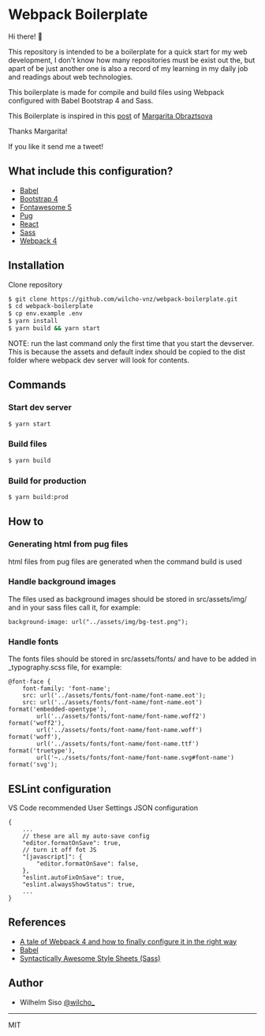 # Webpack Boilerplate

Hi there! 👋

This repository is intended to be a boilerplate for a quick start for my web development, I don't know how many repositories must be exist out the, but apart of be just another one is also a record of my learning in my daily job and readings about web technologies.

This boilerplate is made for compile and build files using Webpack configured with Babel Bootstrap 4 and Sass.

This Boilerplate is inspired in this [post](https://hackernoon.com/a-tale-of-webpack-4-and-how-to-finally-configure-it-in-the-right-way-4e94c8e7e5c1) of [Margarita Obraztsova](https://hackernoon.com/@riittagirl)

Thanks Margarita!

If you like it send me a tweet!

## What include this configuration?

- [Babel](https://babeljs.io/)
- [Bootstrap 4](http://getbootstrap.com/)
- [Fontawesome 5](https://fontawesome.com/)
- [Pug](https://pugjs.org/api/getting-started.html)
- [React](https://reactjs.org/)
- [Sass](http://sass-lang.com/)
- [Webpack 4](https://webpack.js.org/)

## Installation

Clone repository

```sh
$ git clone https://github.com/wilcho-vnz/webpack-boilerplate.git
$ cd webpack-boilerplate
$ cp env.example .env
$ yarn install
$ yarn build && yarn start
```

NOTE: run the last command only the first time that you start the devserver. This is because the assets and default index should be copied to the dist folder where webpack dev server will look for contents.

## Commands

### Start dev server

```sh
$ yarn start
```

### Build files

```sh
$ yarn build
```

### Build for production

```sh
$ yarn build:prod
```

## How to

### Generating html from pug files

html files from pug files are generated when the command build is used

### Handle background images

The files used as background images should be stored in src/assets/img/ and in your sass files call it, for example:

```
background-image: url("../assets/img/bg-test.png");
```

### Handle fonts

The fonts files should be stored in src/assets/fonts/ and have to be added in \_typography.scss file, for example:

```
@font-face {
    font-family: 'font-name';
    src: url('../assets/fonts/font-name/font-name.eot');
    src: url('../assets/fonts/font-name/font-name.eot') format('embedded-opentype'),
        url('../assets/fonts/font-name/font-name.woff2') format('woff2'),
        url('../assets/fonts/font-name/font-name.woff') format('woff'),
        url('../assets/fonts/font-name/font-name.ttf') format('truetype'),
        url('~../ssets/fonts/font-name/font-name.svg#font-name') format('svg');
```

## ESLint configuration

VS Code recommended User Settings JSON configuration

```
{
    ...
    // these are all my auto-save config
    "editor.formatOnSave": true,
    // turn it off fot JS
    "[javascript]": {
        "editor.formatOnSave": false,
    },
    "eslint.autoFixOnSave": true,
    "eslint.alwaysShowStatus": true,
    ...
}

```

## References

- [A tale of Webpack 4 and how to finally configure it in the right way](https://hackernoon.com/a-tale-of-webpack-4-and-how-to-finally-configure-it-in-the-right-way-4e94c8e7e5c1)
- [Babel](https://babeljs.io/)
- [Syntactically Awesome Style Sheets (Sass)](http://sass-lang.com)

## Author

- Wilhelm Siso [@wilcho\_](https://twitter.com/wilcho)

---

MIT

